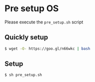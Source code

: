 # Pre setup OS
Please execute the `pre_setup.sh` script

## Quickly setup
```sh
$ wget -O- https://goo.gl/n66wkc | bash
```

## Setup
```sh
$ sh pre_setup.sh
```
